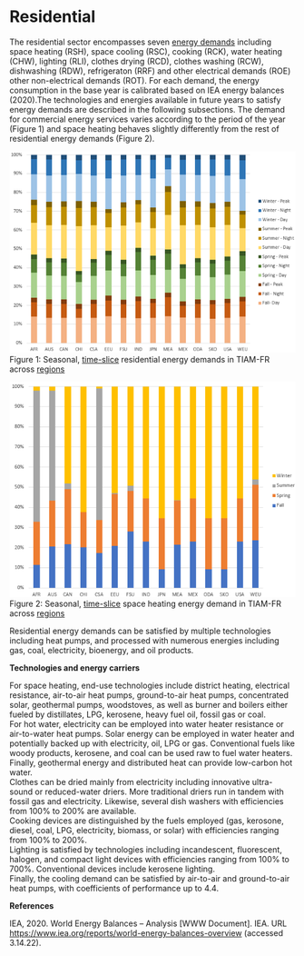 # Residential

The residential sector encompasses seven [energy demands](../demands/index.md) including space heating (RSH), space cooling (RSC), cooking (RCK), water heating (CHW), lighting (RLI), clothes drying (RCD), clothes washing (RCW), dishwashing (RDW), refrigeraton (RRF) and other electrical demands (ROE) other non-electrical demands (ROT). For each demand, the energy consumption in the base year is calibrated based on IEA energy balances (2020).The technologies and energies available in future years to satisfy energy demands are described in the following subsections.
The demand for commercial energy services varies according to the period of the year (Figure 1) and space heating behaves slightly differently from the rest of residential energy demands (Figure 2).

![](residential_comfr.png)  
Figure 1: Seasonal, [time-slice](../time-representation/index.md) residential energy demands in TIAM-FR across [regions](../spatial-representation/index.md)  

![](space_heating_comfr_res.png)  
Figure 2: Seasonal, [time-slice](../time-representation/index.md) space heating energy demand in TIAM-FR across [regions](../spatial-representation/index.md) 

Residential energy demands can be satisfied by multiple technologies including heat pumps, and processed with numerous energies including gas, coal, electricity, bioenergy, and oil products.

**Technologies and energy carriers**

For space heating, end-use technologies include district heating, electrical resistance, air-to-air heat pumps, ground-to-air heat pumps, concentrated solar, geothermal pumps, woodstoves, as well as burner and boilers either fueled by distillates, LPG, kerosene, heavy fuel oil, fossil gas or coal.  
For hot water, electricity can be employed into water heater resistance or air-to-water heat pumps. Solar energy can be employed in water heater and potentially backed up with electricity, oil, LPG or gas.  Conventional fuels like woody products, kerosene, and coal can be used raw to fuel water heaters. Finally, geothermal energy and distributed heat can provide low-carbon hot water.  
Clothes can be dried mainly from electricity including innovative ultra-sound or reduced-water driers. More traditional driers run in tandem with fossil gas and electricity. Likewise, several dish washers with efficiencies from 100\% to 200\% are available.  
Cooking devices are distinguished by the fuels employed (gas, kerosone, diesel, coal, LPG, electricity, biomass, or solar) with efficiencies ranging from 100\% to 200\%.  
Lighting is satisfied by technologies including incandescent, fluorescent, halogen, and compact light devices with efficiencies ranging from 100\% to 700\%. Conventional devices include kerosene lighting.  
Finally, the cooling demand can be satisfied by air-to-air and ground-to-air heat pumps, with coefficients of performance up to 4.4.

**References**

IEA, 2020. World Energy Balances – Analysis [WWW Document]. IEA. URL https://www.iea.org/reports/world-energy-balances-overview (accessed 3.14.22).
